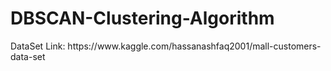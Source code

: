 # DBSCAN-Clustering-Algorithm
 
<p>DataSet Link: https://www.kaggle.com/hassanashfaq2001/mall-customers-data-set</p>
